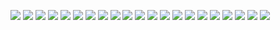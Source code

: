 ![](BorrarBibliografia.png)
![](Ejemplo_fichero_bibliografia.png)
![](EnviarBibliografia.png)
![](EnviarBibliografia2.png)
![](FormatoAbreviado.png)
![](FormatoBibliografico.png)
![](FormatoBibliograficoSinCops.png)
![](FormatoEtiquetas.png)
![](GuardarBibliografia.png)
![](ImprimirBibliografia.png)
![](Opciones_exportacion.png)
![](OpcionesRango.png)
![](OpcionesRango2.png)
![](OpcionesRango3.png)
![](OpcionesRango4.png)
![](OpcionesRango5.png)
![](OpcionesRango6.png)
![](OpcionesRango7.png)
![](PantallaBibliografia.png)
![](SeleccionBibliografia.png)
![](Selector_registros3.png)